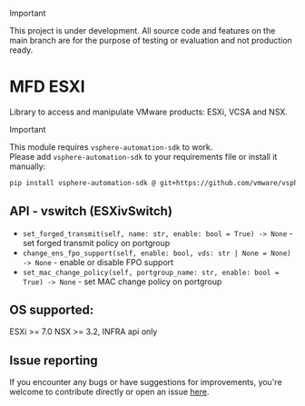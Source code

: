 > [!IMPORTANT]  
> This project is under development. All source code and features on the main branch are for the purpose of testing or evaluation and not production ready.

# MFD ESXI
Library to access and manipulate VMware products: ESXi, VCSA and NSX.

> [!IMPORTANT]
> This module requires `vsphere-automation-sdk` to work.\
> Please add `vsphere-automation-sdk` to your requirements file or install it manually:
> ```bash
> pip install vsphere-automation-sdk @ git+https://github.com/vmware/vsphere-automation-sdk-python@v8.0.3.0
> ```

## API - vswitch (ESXivSwitch)
* `set_forged_transmit(self, name: str, enable: bool = True) -> None` - set forged transmit policy on portgroup
* `change_ens_fpo_support(self, enable: bool, vds: str | None = None) -> None` - enable or disable FPO support
* `set_mac_change_policy(self, portgroup_name: str, enable: bool = True) -> None` - set MAC change policy on portgroup

## OS supported:

ESXi >= 7.0
NSX >= 3.2, INFRA api only

## Issue reporting

If you encounter any bugs or have suggestions for improvements, you're welcome to contribute directly or open an issue [here](https://github.com/intel/mfd-esxi/issues).